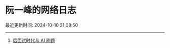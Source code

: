 # 阮一峰的网络日志

最近更新时间: 2024-10-10 21:08:50

--- 
1. [后面试时代与 AI 刷题](http://www.ruanyifeng.com/blog/2024/10/ai-code-interview.html) 
